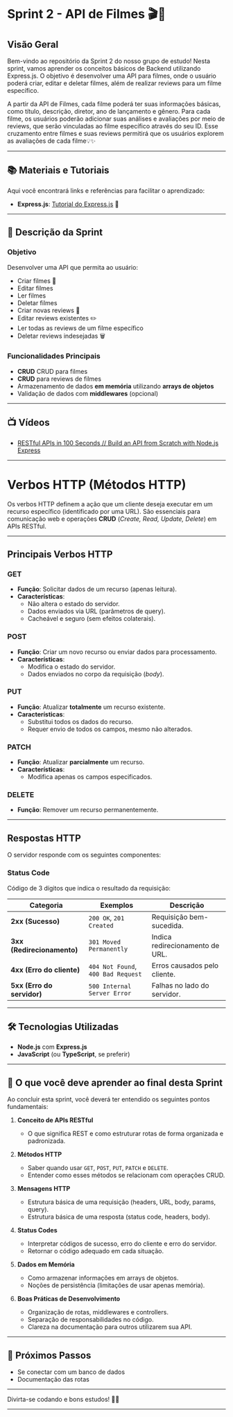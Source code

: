 # Sprint 2 - API de Filmes 🎬🚀

## Visão Geral

Bem-vindo ao repositório da Sprint 2 do nosso grupo de estudo! Nesta sprint, vamos aprender os conceitos básicos de Backend utilizando Express.js. O objetivo é desenvolver uma API para filmes, onde o usuário poderá criar, editar e deletar filmes, além de realizar reviews para um filme específico.

A partir da API de Filmes, cada filme poderá ter suas informações básicas, como título, descrição, diretor, ano de lançamento e gênero. Para cada filme, os usuários poderão adicionar suas análises e avaliações por meio de reviews, que serão vinculadas ao filme específico através do seu ID. Esse cruzamento entre filmes e suas reviews permitirá que os usuários explorem as avaliações de cada filme💡✨

---

## 📚 Materiais e Tutoriais

Aqui você encontrará links e referências para facilitar o aprendizado:

- **Express.js**: [Tutorial do Express.js](https://expressjs.com/pt-br/) 🎥

---

## 🚀 Descrição da Sprint

### Objetivo

Desenvolver uma API que permita ao usuário:

- Criar filmes 📜
- Editar filmes
- Ler filmes
- Deletar filmes
- Criar novas reviews 🎯
- Editar reviews existentes ✏️
- Ler todas as reviews de um filme específico
- Deletar reviews indesejadas 🗑️

### Funcionalidades Principais

- **CRUD** CRUD para filmes
- **CRUD** para reviews de filmes
- Armazenamento de dados **em memória** utilizando **arrays de objetos**
- Validação de dados com **middlewares** (opcional)

---

## 📺 Vídeos

- [RESTful APIs in 100 Seconds // Build an API from Scratch with Node.js Express](https://www.youtube.com/watch?v=-MTSQjw5DrM&t=260s&ab_channel=Fireship)

---

# Verbos HTTP (Métodos HTTP)

Os verbos HTTP definem a ação que um cliente deseja executar em um recurso específico (identificado por uma URL). São essenciais para comunicação web e operações **CRUD** (_Create, Read, Update, Delete_) em APIs RESTful.

---

## Principais Verbos HTTP

### **GET**

- **Função**: Solicitar dados de um recurso (apenas leitura).
- **Características**:
  - Não altera o estado do servidor.
  - Dados enviados via URL (parâmetros de query).
  - Cacheável e seguro (sem efeitos colaterais).

### **POST**

- **Função**: Criar um novo recurso ou enviar dados para processamento.
- **Características**:
  - Modifica o estado do servidor.
  - Dados enviados no corpo da requisição (_body_).

### **PUT**

- **Função**: Atualizar **totalmente** um recurso existente.
- **Características**:
  - Substitui todos os dados do recurso.
  - Requer envio de todos os campos, mesmo não alterados.

### **PATCH**

- **Função**: Atualizar **parcialmente** um recurso.
- **Características**:
  - Modifica apenas os campos especificados.

### **DELETE**

- **Função**: Remover um recurso permanentemente.

---

## Respostas HTTP

O servidor responde com os seguintes componentes:

### **Status Code**

Código de 3 dígitos que indica o resultado da requisição:

| Categoria                  | Exemplos                           | Descrição                       |
| -------------------------- | ---------------------------------- | ------------------------------- |
| **2xx (Sucesso)**          | `200 OK`, `201 Created`            | Requisição bem-sucedida.        |
| **3xx (Redirecionamento)** | `301 Moved Permanently`            | Indica redirecionamento de URL. |
| **4xx (Erro do cliente)**  | `404 Not Found`, `400 Bad Request` | Erros causados pelo cliente.    |
| **5xx (Erro do servidor)** | `500 Internal Server Error`        | Falhas no lado do servidor.     |

---

## 🛠️ Tecnologias Utilizadas

- **Node.js** com **Express.js**
- **JavaScript** (ou **TypeScript**, se preferir)

---

## 🎯 O que você deve aprender ao final desta Sprint

Ao concluir esta sprint, você deverá ter entendido os seguintes pontos fundamentais:

1. **Conceito de APIs RESTful**  
   - O que significa REST e como estruturar rotas de forma organizada e padronizada.

2. **Métodos HTTP**  
   - Saber quando usar `GET`, `POST`, `PUT`, `PATCH` e `DELETE`.
   - Entender como esses métodos se relacionam com operações CRUD.

3. **Mensagens HTTP**  
   - Estrutura básica de uma requisição (headers, URL, body, params, query).  
   - Estrutura básica de uma resposta (status code, headers, body).  

4. **Status Codes**  
   - Interpretar códigos de sucesso, erro do cliente e erro do servidor.  
   - Retornar o código adequado em cada situação.

5. **Dados em Memória**  
   - Como armazenar informações em arrays de objetos.  
   - Noções de persistência (limitações de usar apenas memória).

6. **Boas Práticas de Desenvolvimento**  
   - Organização de rotas, middlewares e controllers.  
   - Separação de responsabilidades no código.  
   - Clareza na documentação para outros utilizarem sua API.

---

## 🎯 Próximos Passos

- Se conectar com um banco de dados
- Documentação das rotas

---

Divirta-se codando e bons estudos! 🚀✨

---
